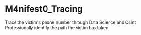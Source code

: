 # M4nifest0_Tracing
Trace the victim's phone number through Data Science and Osint Professionally identify the path the victim has taken
